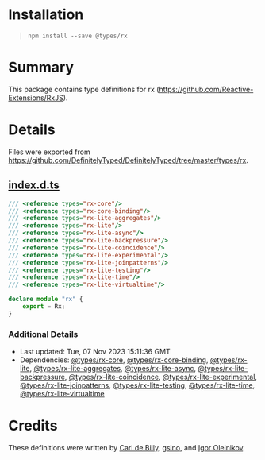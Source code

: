 # Installation
> `npm install --save @types/rx`

# Summary
This package contains type definitions for rx (https://github.com/Reactive-Extensions/RxJS).

# Details
Files were exported from https://github.com/DefinitelyTyped/DefinitelyTyped/tree/master/types/rx.
## [index.d.ts](https://github.com/DefinitelyTyped/DefinitelyTyped/tree/master/types/rx/index.d.ts)
````ts
/// <reference types="rx-core"/>
/// <reference types="rx-core-binding"/>
/// <reference types="rx-lite-aggregates"/>
/// <reference types="rx-lite"/>
/// <reference types="rx-lite-async"/>
/// <reference types="rx-lite-backpressure"/>
/// <reference types="rx-lite-coincidence"/>
/// <reference types="rx-lite-experimental"/>
/// <reference types="rx-lite-joinpatterns"/>
/// <reference types="rx-lite-testing"/>
/// <reference types="rx-lite-time"/>
/// <reference types="rx-lite-virtualtime"/>

declare module "rx" {
    export = Rx;
}

````

### Additional Details
 * Last updated: Tue, 07 Nov 2023 15:11:36 GMT
 * Dependencies: [@types/rx-core](https://npmjs.com/package/@types/rx-core), [@types/rx-core-binding](https://npmjs.com/package/@types/rx-core-binding), [@types/rx-lite](https://npmjs.com/package/@types/rx-lite), [@types/rx-lite-aggregates](https://npmjs.com/package/@types/rx-lite-aggregates), [@types/rx-lite-async](https://npmjs.com/package/@types/rx-lite-async), [@types/rx-lite-backpressure](https://npmjs.com/package/@types/rx-lite-backpressure), [@types/rx-lite-coincidence](https://npmjs.com/package/@types/rx-lite-coincidence), [@types/rx-lite-experimental](https://npmjs.com/package/@types/rx-lite-experimental), [@types/rx-lite-joinpatterns](https://npmjs.com/package/@types/rx-lite-joinpatterns), [@types/rx-lite-testing](https://npmjs.com/package/@types/rx-lite-testing), [@types/rx-lite-time](https://npmjs.com/package/@types/rx-lite-time), [@types/rx-lite-virtualtime](https://npmjs.com/package/@types/rx-lite-virtualtime)

# Credits
These definitions were written by [Carl de Billy](http://carl.debilly.net/), [gsino](http://www.codeplex.com/site/users/view/gsino), and [Igor Oleinikov](https://github.com/Igorbek).
